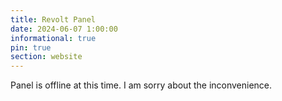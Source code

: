 ```yaml
---
title: Revolt Panel
date: 2024-06-07 1:00:00 
informational: true
pin: true 
section: website
---
```


Panel is offline at this time. I am sorry about the inconvenience.

